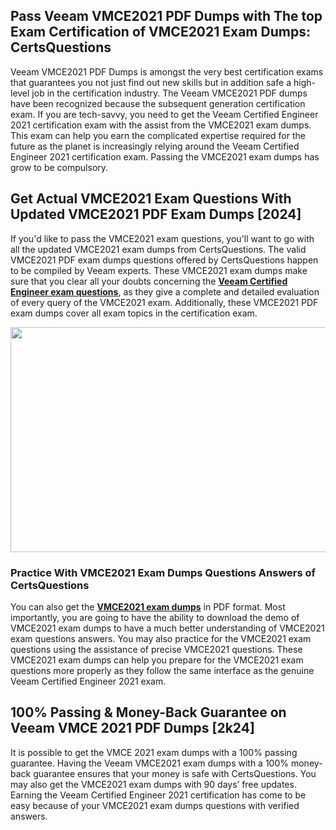 <h2>Pass Veeam VMCE2021 PDF Dumps with The top Exam Certification of VMCE2021 Exam Dumps: CertsQuestions</h2>
<p>Veeam VMCE2021 PDF Dumps is amongst the very best certification exams that guarantees you not just find out new skills but in addition safe a high-level job in the certification industry. The Veeam VMCE2021 PDF dumps have been recognized because the subsequent generation certification exam. If you are tech-savvy, you need to get the Veeam Certified Engineer 2021 certification exam with the assist from the VMCE2021 exam dumps. This exam can help you earn the complicated expertise required for the future as the planet is increasingly relying around the Veeam Certified Engineer 2021 certification exam. Passing the VMCE2021 exam dumps has grow to be compulsory.</p>
<h2>Get Actual VMCE2021 Exam Questions With Updated VMCE2021 PDF Exam Dumps [2024]</h2>
<p>If you'd like to pass the VMCE2021 exam questions, you'll want to go with all the updated VMCE2021 exam dumps from CertsQuestions. The valid VMCE2021 PDF exam dumps questions offered by CertsQuestions happen to be compiled by Veeam experts. These VMCE2021 exam dumps make sure that you clear all your doubts concerning the <strong><a href="https://www.certsquestions.com/veeam-certified-engineer-certification.html">Veeam Certified Engineer exam questions</a></strong>, as they give a complete and detailed evaluation of every query of the VMCE2021 exam. Additionally, these VMCE2021 PDF exam dumps cover all exam topics in the certification exam.</p>
<p><img style="display: block; margin-left: auto; margin-right: auto;" src="https://i.imgur.com/53zZ4Bb.png" alt="" width="720" height="360" /></p>
<h3>Practice With VMCE2021 Exam Dumps Questions Answers of CertsQuestions</h3>
<p>You can also get the <a href="https://www.certsquestions.com/VMCE2021-pdf-dumps.html"><strong>VMCE2021 exam dumps</strong></a> in PDF format. Most importantly, you are going to have the ability to download the demo of VMCE2021 exam dumps to have a much better understanding of VMCE2021 exam questions answers. You may also practice for the VMCE2021 exam questions using the assistance of precise VMCE2021 questions. These VMCE2021 exam dumps can help you prepare for the VMCE2021 exam questions more properly as they follow the same interface as the genuine Veeam Certified Engineer 2021 exam.</p>
<h2>100% Passing &amp; Money-Back Guarantee on Veeam VMCE 2021 PDF Dumps [2k24]</h2>
<p>It is possible to get the VMCE 2021 exam dumps with a 100% passing guarantee. Having the Veeam VMCE2021 exam dumps with a 100% money-back guarantee ensures that your money is safe with CertsQuestions. You may also get the VMCE2021 exam dumps with 90 days&rsquo; free updates. Earning the Veeam Certified Engineer 2021 certification has come to be easy because of your VMCE2021 exam dumps questions with verified answers.</p>

